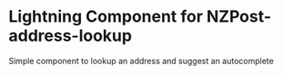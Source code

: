 # Lightning Component for NZPost-address-lookup
Simple component to lookup an address and suggest an autocomplete
